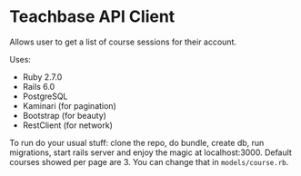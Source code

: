 # Teachbase API Client

Allows user to get a list of course sessions for their account.

Uses:
- Ruby 2.7.0
- Rails 6.0
- PostgreSQL
- Kaminari (for pagination)
- Bootstrap (for beauty)
- RestClient (for network)

To run do your usual stuff: clone the repo, do bundle, create db, run migrations, start rails server and enjoy the magic at localhost:3000.
Default courses showed per page are 3. You can change that in `models/course.rb`.
